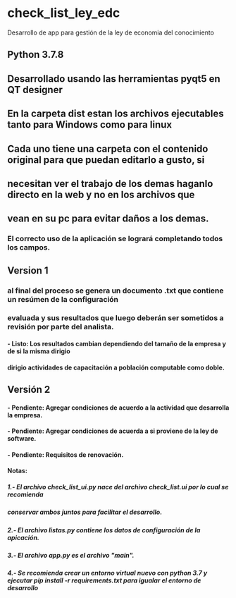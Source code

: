 # check_list_ley_edc
Desarrollo de app para gestión de la ley de economia del conocimiento

## Python 3.7.8
## Desarrollado usando las herramientas pyqt5 en QT designer

## En la carpeta dist estan los archivos ejecutables tanto para Windows como para linux
## Cada uno tiene una carpeta con el contenido original para que puedan editarlo a gusto, si 
## necesitan ver el trabajo de los demas haganlo directo en la web y no en los archivos que 
## vean en su pc para evitar daños a los demas.


### El correcto uso de la aplicación se logrará completando todos los campos.

## Version 1

### al final del proceso se genera un documento .txt que contiene un resúmen de la configuración 
### evaluada y sus resultados que luego deberán ser sometidos a revisión por parte del analista.

#### - Listo: Los resultados cambian dependiendo del tamaño de la empresa y de si la misma dirigio 
#### dirigio actividades de capacitación a población computable como doble.


## Versión 2

#### - Pendiente: Agregar condiciones de acuerdo a la actividad que desarrolla la empresa.
#### - Pendiente: Agregar condiciones de acuerda a si proviene de la ley de software.
#### - Pendiente: Requisitos de renovación.


#### Notas:
##### 1.- El archivo check_list_ui.py nace del archivo check_list.ui por lo cual se recomienda 
##### conservar ambos juntos para facilitar el desarrollo.  
##### 2.- El archivo listas.py contiene los datos de configuración de la apicación.
##### 3.- El archivo app.py es el archivo "main".
##### 4.- Se recomienda crear un entorno virtual nuevo con python 3.7 y ejecutar pip install -r requirements.txt para igualar el entorno de desarrollo

